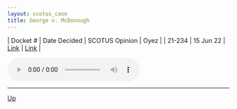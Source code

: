 ```yaml
---
layout: scotus_case
title: George v. McDonough
---
```


| Docket # | Date Decided | SCOTUS Opinion | Oyez |
| 21-234 | 15 Jun 22 | [Link](https://www.supremecourt.gov/opinions/21pdf/596us2r47_m6hn.pdf) | [Link](https://www.oyez.org/cases/2021/21-234) |

<audio controls>
   <source src='./resources/21-234.mp3' type='audio/mpeg'>
</audio>

<object data='./resources/21-234.pdf' type='application/pdf'></object>

---

[Up](./README.md)